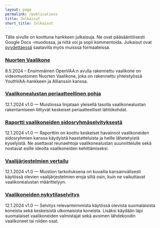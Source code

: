 ```yaml
---
layout: page
permalink: /publications
title: Julkaisut
short_title: Julkaisut
---
```


Tälle sivulle on koottuna hankkeen julkaisuja. Ne ovat pääsääntöisesti Google Docs -muodossa, ja niitä voi ja sopii kommentoida. Julkaisut ovat [pyydettäessä](/association) saatavilla myös muisssa formaateissa.

### [Nuorten Vaalikone](https://nuortenvaalikone.openvaa.org)

8.5.2024 – Ensimmäinen OpenVAA:n avulla rakennettu vaalikone on videomuotoinen Nuorten Vaalikone, joka on rakennettu yhteistyössä YouthVAA-hankkeen ja Allianssin kanssa.

### [Vaalikonealustan periaatteellinen pohja](https://docs.google.com/document/d/19pQ6ZEcThT7Hy_Mdds40zBuv6ketp8YozgV-liV48gQ/edit?usp=sharing)

12.1.2024 v1.0 — Muistiossa linjataan yleisellä tasolla vaalikonealustan rakentamiseen liittyvät keskeiset  periaatteelliset lähtökohdat.

### [Raportti vaalikoneiden sidosryhmäselvityksestä](https://docs.google.com/document/d/1cS0Q3A-N-RlA7bmyjSUQjN_mPu1J0YzZRQ_C2qBxbs0/edit?usp=sharing)

12.1.2024 v1.0 — Raporttiin on koottu keskeiset havainnot vaalikoneiden sidosryhmien kanssa käydyistä haastatteluista ja heille lähetetyistä kyselyistä. Ne asettavat reunaehtoja vaalikonealustan suunnittelulle sekä nostavat esille ideoita vaalikoneiden kehittämiseksi.

### [Vaalijärjestelmien vertailu](https://docs.google.com/document/d/1VRDrFgvuKpch9295V8YjzTlA0mLofBuA1Mad5QfLKis/edit?usp=sharing)

12.1.2024 v1.0 — Muistion tarkoituksena on kuvailla kansainvälisesti käytössä olevien vaalijärjestelmien eroja siltä osin, kuin ne vaikuttavat vaalikonealustan määrittelyyn.

### [Vaalikoneiden nykytilaselvitys](https://docs.google.com/document/d/1LpqkvmfL8aDxWGoAEy1Ub6l5OJdxGsVLNjaAWk3CTO8/edit?usp=sharing)

12.1.2024 v1.0 — Selvitys relevanteimmista käytössä olevista suomalaisista koneista sekä keskeisistä ulkomaisista koneista. Lisäksi käydään läpi suomalaiset vaalikoneiden valmistajat sekä avoimen lähdekoodin vaalikoneet tai niiden osat.